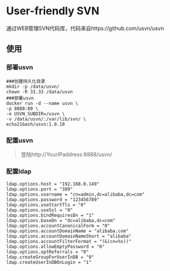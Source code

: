 # User-friendly SVN

通过WEB管理SVN代码库，代码来自https://github.com/usvn/usvn

## 使用

### 部署usvn

```shell
###创建持久化目录
mkdir -p /data/usvn/
chown -R 33.33 /data/usvn
###部署usvn
docker run -d --name usvn \
-p 8888:80 \
-e USVN_SUBDIR=/usvn \
-v /data/usvn/:/var/lib/svn/ \
echo21bash/usvn:1.0.10
```

### 配置usvn

> 登陆http://YourIPaddress:8888/usvn/

### 配置ldap

```shell
ldap.options.host = "192.168.0.149"
ldap.options.port = "389"
ldap.options.username = "cn=admin,dc=alibaba,dc=com"
ldap.options.password = "123456789"
ldap.options.useStartTls = "0"
ldap.options.useSsl = "0"
ldap.options.bindRequiresDn = "1"
ldap.options.baseDn = "dc=alibaba,dc=com"
ldap.options.accountCanonicalForm = "0"
ldap.options.accountDomainName = "alibaba.com"
ldap.options.accountDomainNameShort = "alibaba"
ldap.options.accountFilterFormat = "(&(cn=%s))"
ldap.options.allowEmptyPassword = "0"
ldap.options.optReferrals = "0"
ldap.createGroupForUserInDB = "0"
ldap.createUserInDBOnLogin = "1"
```

